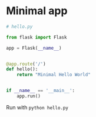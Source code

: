 # Minimal app

```python
# hello.py

from flask import Flask

app = Flask(__name__)


@app.route('/')
def hello():
    return "Minimal Hello World"


if __name__ == '__main__':
    app.run()
```

Run with `python hello.py`